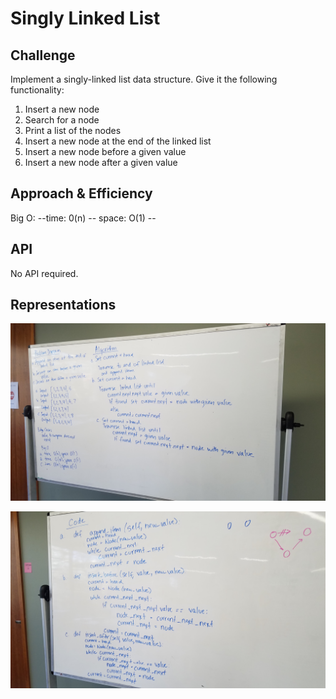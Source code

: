 # Singly Linked List


## Challenge
Implement a singly-linked list data structure. Give it the following functionality:
1. Insert a new node
2. Search for a node
3. Print a list of the nodes
4. Insert a new node at the end of the linked list
5. Insert a new node before a given value
6. Insert a new node after a given value

## Approach & Efficiency
Big O:  --time: 0(n) -- space: O(1) --

## API
No API required.

## Representations

![ll_insertions1](https://github.com/EvyHaan/data-structures-and-algorithms/blob/master/code-challenges/python401/linked_list/assets/ll_insertions1.jpg)

![ll_insertions2](https://github.com/EvyHaan/data-structures-and-algorithms/blob/master/code-challenges/python401/linked_list/assets/ll_insertions2.jpg)
